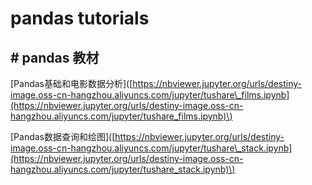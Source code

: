 # pandas tutorials

## \# pandas 教材

\[Pandas基础和电影数据分析\]\([https://nbviewer.jupyter.org/urls/destiny-image.oss-cn-hangzhou.aliyuncs.com/jupyter/tushare\_films.ipynb](https://nbviewer.jupyter.org/urls/destiny-image.oss-cn-hangzhou.aliyuncs.com/jupyter/tushare_films.ipynb)\)

\[Pandas数据查询和绘图\]\([https://nbviewer.jupyter.org/urls/destiny-image.oss-cn-hangzhou.aliyuncs.com/jupyter/tushare\_stack.ipynb](https://nbviewer.jupyter.org/urls/destiny-image.oss-cn-hangzhou.aliyuncs.com/jupyter/tushare_stack.ipynb)\)






